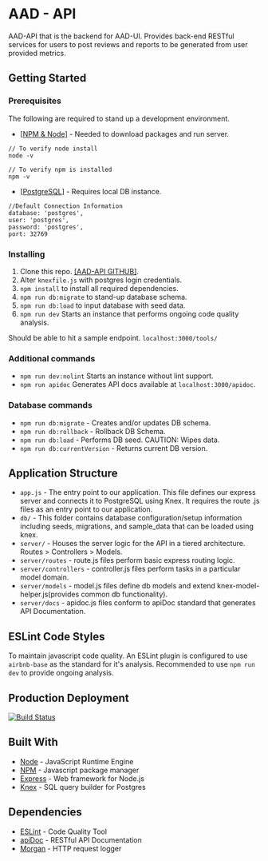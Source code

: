 # AAD - API

AAD-API that is the backend for AAD-UI.
Provides back-end RESTful services for users to post reviews and reports to be generated
from user provided metrics.

## Getting Started

### Prerequisites

The following are required to stand up a development environment.

* [[NPM & Node]](https://www.npmjs.com/get-npm) - Needed to download packages and run server.
```
// To verify node install
node -v

// To verify npm is installed
npm -v
```

* [[PostgreSQL]](https://www.postgresql.org/download/macosx/) - Requires local DB instance.
```
//Default Connection Information
database: 'postgres',
user: 'postgres',
password: 'postgres',
port: 32769
```


### Installing
1. Clone this repo.  [[AAD-API GITHUB]](https://github.com/sofwerx/AAD-API).
2. Alter `knexfile.js` with postgres login credentials.
3. `npm install` to install all required dependencies.
4. `npm run db:migrate` to stand-up database schema.
5. `npm run db:load` to input database with seed data.
6. `npm run dev` Starts an instance that performs ongoing code quality analysis.

Should be able to hit a sample endpoint.
`localhost:3000/tools/`

### Additional commands
* `npm run dev:nolint` Starts an instance without lint support.
* `npm run apidoc` Generates API docs available at `localhost:3000/apidoc`.

### Database commands
* `npm run db:migrate` - Creates and/or updates DB schema.
* `npm run db:rollback` - Rollback DB Schema.
* `npm run db:load` - Performs DB seed. CAUTION: Wipes data.
* `npm run db:currentVersion` - Returns current DB version.

## Application Structure

- `app.js` - The entry point to our application. This file defines our express server and connects it to PostgreSQL using Knex. It requires the route .js files as an entry point to our application.
- `db/` - This folder contains database configuration/setup information including seeds, migrations, and sample_data that can be loaded using knex.
- `server/` - Houses the server logic for the API in a tiered architecture. Routes > Controllers > Models.
- `server/routes` - route.js files perform basic express routing logic.
- `server/controllers` - controller.js files perform tasks in a particular model domain.
- `server/models` - model.js files define db models and extend knex-model-helper.js(provides common db functionality).
- `server/docs` - apidoc.js files conform to apiDoc standard that generates API Documentation.

## ESLint Code Styles
To maintain javascript code quality. An ESLint plugin is configured to use 
`airbnb-base` as the standard for it's analysis. Recommended to use `npm run dev`
to provide ongoing analysis.

## Production Deployment
[![Build Status](https://travis-ci.org/sofwerx/AAD-API.svg?branch=master)](https://travis-ci.org/sofwerx/AAD-API)

## Built With

* [Node](https://nodejs.org/en/docs/) - JavaScript Runtime Engine
* [NPM](https://docs.npmjs.com/about-npm/) -  Javascript package manager
* [Express](https://expressjs.com/) - Web framework for Node.js
* [Knex](https://knexjs.org/) -  SQL query builder for Postgres

## Dependencies

* [ESLint](https://www.npmjs.com/package/eslint) - Code Quality Tool
* [apiDoc](https://www.npmjs.com/package/apidoc) - RESTful API Documentation
* [Morgan](https://www.npmjs.com/package/morgan) - HTTP request logger



